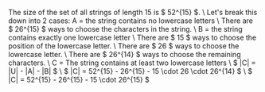 The size of the set of all strings of length 15 is $ 52^{15} $. \\
Let's break this down into 2 cases:
A = the string contains no lowercase letters \\
There are $ 26^{15} $ ways to choose the characters in the string. \\
B = the string contains exactly one lowercase letter \\
There are $ 15 $ ways to choose the position of the lowercase letter. \\
There are $ 26 $ ways to choose the lowercase letter. \\
There are $ 26^{14} $ ways to choose the remaining characters. \\
C = The string contains at least two lowercase letters \\
$ |C| = |U| - |A| - |B| $ \\
$ |C| = 52^{15} - 26^{15} - 15 \cdot 26 \cdot 26^{14} $ \\
$ |C| = 52^{15} - 26^{15} - 15 \cdot 26^{15} $
